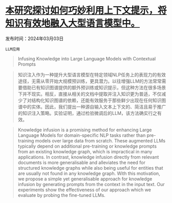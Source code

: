 # [本研究探讨如何巧妙利用上下文提示，将知识有效地融入大型语言模型中。](https://arxiv.org/abs/2403.01481)

发布时间：2024年03月03日

`LLM应用`

> Infusing Knowledge into Large Language Models with Contextual Prompts

> 知识注入作为一种提升大型语言模型在特定领域NLP任务上的表现力的有效途径，无需从零开始大规模预训练，更具潜力。以往增强LLM的方法常常需要借助已有知识图谱提供的额外预训练或知识提示，但这种方法在很多场景下并不现实。相反，直接从相关的文档中提取并注入知识更为普适，不仅减少了对结构化知识图谱的依赖，还能有效服务于那些鲜少出现在任何知识图谱中的实体。因此，我们提出一种源自输入文本上下文的、简洁且易于推广的知识注入策略。实验证明，通过检验微调后的LLM，该方法确实行之有效。

> Knowledge infusion is a promising method for enhancing Large Language Models for domain-specific NLP tasks rather than pre-training models over large data from scratch. These augmented LLMs typically depend on additional pre-training or knowledge prompts from an existing knowledge graph, which is impractical in many applications. In contrast, knowledge infusion directly from relevant documents is more generalisable and alleviates the need for structured knowledge graphs while also being useful for entities that are usually not found in any knowledge graph. With this motivation, we propose a simple yet generalisable approach for knowledge infusion by generating prompts from the context in the input text. Our experiments show the effectiveness of our approach which we evaluate by probing the fine-tuned LLMs.